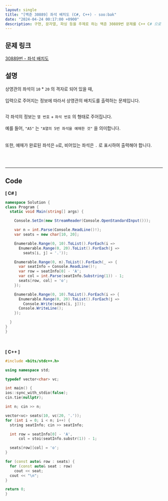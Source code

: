 ```yaml
---
layout: single
title: "[백준 30889] 좌석 배치도 (C#, C++) - soo:bak"
date: "2024-04-24 00:17:00 +0900"
description: 구현, 문자열, 파싱 등을 주제로 하는 백준 30889번 문제를 C++ C# 으로 풀이 및 해설
---
```


## 문제 링크
  [30889번 - 좌석 배치도](https://www.acmicpc.net/problem/30889)

## 설명
상영관의 좌석이 `10` * `20` 의 격자로 되어 있을 때,<br>
<br>
입력으로 주어지는 정보에 따라서 상영관의 배치도를 출력하는 문제입니다.<br>
<br>

각 좌석의 정보는 `열 번호` + `좌석 번호` 의 형태로 주어집니다.<br>
<br>
예를 들어, `"A5"` 는 `"A열의 5번 좌석을 예매한 것"` 을 의미합니다.<br>
<br>
<br>
또한, 예매가 완료된 좌석은 `o`로, 비어있는 좌석은 `.` 로 표시하여 출력해야 합니다.<br>

<br>
<br>

- - -

## Code
<b>[ C# ] </b>
<br>

  ```c#
namespace Solution {
  class Program {
    static void Main(string[] args) {

      Console.SetIn(new StreamReader(Console.OpenStandardInput()));

      var n = int.Parse(Console.ReadLine()!);
      var seats = new char[10, 20];

      Enumerable.Range(0, 10).ToList().ForEach(i =>
        Enumerable.Range(0, 20).ToList().ForEach(j =>
          seats[i, j] = '.'));

      Enumerable.Range(0, n).ToList().ForEach(_ => {
        var seatInfo = Console.ReadLine()!;
        var row = seatInfo[0] - 'A';
        var col = int.Parse(seatInfo.Substring(1)) - 1;
        seats[row, col] = 'o';
      });

      Enumerable.Range(0, 10).ToList().ForEach(i => {
        Enumerable.Range(0, 20).ToList().ForEach(j =>
          Console.Write(seats[i, j]));
        Console.WriteLine();
      });

    }
  }
}
  ```
<br><br>
<b>[ C++ ] </b>
<br>

  ```c++
#include <bits/stdc++.h>

using namespace std;

typedef vector<char> vc;

int main() {
  ios::sync_with_stdio(false);
  cin.tie(nullptr);

  int n; cin >> n;

  vector<vc> seats(10, vc(20, '.'));
  for (int i = 0; i < n; i++) {
    string seatInfo; cin >> seatInfo;

    int row = seatInfo[0] - 'A',
        col = stoi(seatInfo.substr(1)) - 1;

    seats[row][col] = 'o';
  }

  for (const auto& row : seats) {
    for (const auto& seat : row)
      cout << seat;
    cout << "\n";
  }

  return 0;
}
  ```
